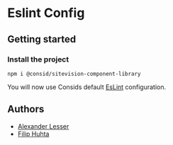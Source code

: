 # Eslint Config 

## Getting started

### Install the project

```
npm i @consid/sitevision-component-library
```
You will now use Consids default [EsLint](https://eslint.org/) configuration.

## Authors
- [Alexander Lesser](https://github.com/alexanderlesser)
- [Filip Huhta](https://github.com/filiphuhta)
